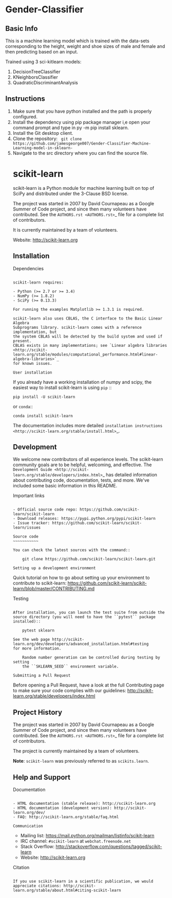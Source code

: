 # Gender-Classifier

## Basic Info
<p> This is a machine learning model which is trained with the data-sets corresponding to the height, weight and shoe sizes of male and female and then predicting based on an input. </p>

<p>
 Trained using 3 sci-kitlearn models:
<ol>
<li> DecisionTreeClassifier </li>
<li> KNeighborsClassifier </li>
<li> QuadraticDiscriminantAnalysis </li>
</ol>
</p>

## Instructions

<ol>
<li> Make sure that you have python installed and the path is properly configured. </li>
<li> Install the dependency using pip package manager i,e open your command prompt and type in py -m pip install sklearn. </li>
<li> Install the Git desktop client. </li>
<li> Clone the repository: <code> git clone https://github.com/jamesgeorge007/Gender-Classifier-Machine-Learning-model-in-sklearn- </code> </li>
<li> Navigate to the src directory where you can find the source file. </li>




scikit-learn
============

scikit-learn is a Python module for machine learning built on top of
SciPy and distributed under the 3-Clause BSD license.

The project was started in 2007 by David Cournapeau as a Google Summer
of Code project, and since then many volunteers have contributed. See
the `AUTHORS.rst <AUTHORS.rst>`_ file for a complete list of contributors.

It is currently maintained by a team of volunteers.

Website: http://scikit-learn.org


Installation
------------

Dependencies
~~~~~~~~~~~~

scikit-learn requires:

- Python (>= 2.7 or >= 3.4)
- NumPy (>= 1.8.2)
- SciPy (>= 0.13.3)

For running the examples Matplotlib >= 1.3.1 is required.

scikit-learn also uses CBLAS, the C interface to the Basic Linear Algebra
Subprograms library. scikit-learn comes with a reference implementation, but
the system CBLAS will be detected by the build system and used if present.
CBLAS exists in many implementations; see `Linear algebra libraries
<http://scikit-learn.org/stable/modules/computational_performance.html#linear-algebra-libraries>`_
for known issues.

User installation
~~~~~~~~~~~~~~~~~

If you already have a working installation of numpy and scipy,
the easiest way to install scikit-learn is using ``pip`` ::

    pip install -U scikit-learn

or ``conda``::

    conda install scikit-learn

The documentation includes more detailed `installation instructions <http://scikit-learn.org/stable/install.html>`_.


Development
-----------

We welcome new contributors of all experience levels. The scikit-learn
community goals are to be helpful, welcoming, and effective. The
`Development Guide <http://scikit-learn.org/stable/developers/index.html>`_
has detailed information about contributing code, documentation, tests, and
more. We've included some basic information in this README.

Important links
~~~~~~~~~~~~~~~

- Official source code repo: https://github.com/scikit-learn/scikit-learn
- Download releases: https://pypi.python.org/pypi/scikit-learn
- Issue tracker: https://github.com/scikit-learn/scikit-learn/issues

Source code
~~~~~~~~~~~

You can check the latest sources with the command::

    git clone https://github.com/scikit-learn/scikit-learn.git

Setting up a development environment
~~~~~~~~~~~~~~~~~~~~~~~~~~~~~~~~~~~~

Quick tutorial on how to go about setting up your environment to
contribute to scikit-learn: https://github.com/scikit-learn/scikit-learn/blob/master/CONTRIBUTING.md

Testing
~~~~~~~

After installation, you can launch the test suite from outside the
source directory (you will need to have the ``pytest`` package installed)::

    pytest sklearn

See the web page http://scikit-learn.org/dev/developers/advanced_installation.html#testing
for more information.

    Random number generation can be controlled during testing by setting
    the ``SKLEARN_SEED`` environment variable.

Submitting a Pull Request
~~~~~~~~~~~~~~~~~~~~~~~~~

Before opening a Pull Request, have a look at the
full Contributing page to make sure your code complies
with our guidelines: http://scikit-learn.org/stable/developers/index.html


Project History
---------------

The project was started in 2007 by David Cournapeau as a Google Summer
of Code project, and since then many volunteers have contributed. See
the  `AUTHORS.rst <AUTHORS.rst>`_ file for a complete list of contributors.

The project is currently maintained by a team of volunteers.

**Note**: `scikit-learn` was previously referred to as `scikits.learn`.


Help and Support
----------------

Documentation
~~~~~~~~~~~~~

- HTML documentation (stable release): http://scikit-learn.org
- HTML documentation (development version): http://scikit-learn.org/dev/
- FAQ: http://scikit-learn.org/stable/faq.html

Communication
~~~~~~~~~~~~~

- Mailing list: https://mail.python.org/mailman/listinfo/scikit-learn
- IRC channel: ``#scikit-learn`` at ``webchat.freenode.net``
- Stack Overflow: http://stackoverflow.com/questions/tagged/scikit-learn
- Website: http://scikit-learn.org

Citation
~~~~~~~~

If you use scikit-learn in a scientific publication, we would appreciate citations: http://scikit-learn.org/stable/about.html#citing-scikit-learn
